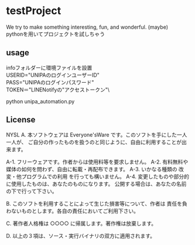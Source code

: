 # testProject

We try to make something interesting, fun, and wonderful. (maybe)\
pythonを用いてプロジェクトを試しちゃう

## usage

infoフォルダーに環境ファイルを設置\
USERID="UNIPAのログインユーザーID"\
PASS="UNIPAのログインパスワード"\
TOKEN＝"LINENotifyの"アクセストークン"\

python unipa_automation.py

## License

NYSL
A. 本ソフトウェアは Everyone'sWare です。このソフトを手にした一人一人が、
   ご自分の作ったものを扱うのと同じように、自由に利用することが出来ます。

  A-1. フリーウェアです。作者からは使用料等を要求しません。
  A-2. 有料無料や媒体の如何を問わず、自由に転載・再配布できます。
  A-3. いかなる種類の 改変・他プログラムでの利用 を行っても構いません。
  A-4. 変更したものや部分的に使用したものは、あなたのものになります。
       公開する場合は、あなたの名前の下で行って下さい。

B. このソフトを利用することによって生じた損害等について、作者は
   責任を負わないものとします。各自の責任においてご利用下さい。

C. 著作者人格権は ○○○○ に帰属します。著作権は放棄します。

D. 以上の３項は、ソース・実行バイナリの双方に適用されます。
